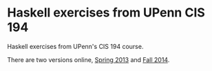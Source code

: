 # Haskell exercises from UPenn CIS 194

Haskell exercises from UPenn's CIS 194 course.

There are two versions online, [Spring 2013] and [Fall 2014].

[Spring 2013]: http://www.seas.upenn.edu/~cis194/spring13/lectures.html
[Fall 2014]: http://www.seas.upenn.edu/~cis194/lectures.html
